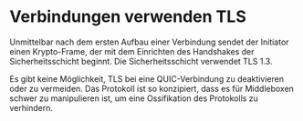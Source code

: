 # Verbindungen verwenden TLS

Unmittelbar nach dem ersten Aufbau einer Verbindung sendet der Initiator einen Krypto-Frame, der mit dem Einrichten des Handshakes der Sicherheitsschicht beginnt. Die Sicherheitsschicht verwendet TLS 1.3.

Es gibt keine Möglichkeit, TLS bei eine QUIC-Verbindung zu deaktivieren oder zu vermeiden. Das Protokoll ist so konzipiert, dass es für Middleboxen schwer zu manipulieren ist, um eine Ossifikation des Protokolls zu verhindern.
